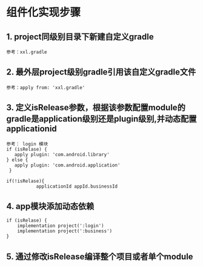 # 组件化实现步骤
## 1. project同级别目录下新建自定义gradle

    参考：xxl.gradle


## 2. 最外层project级别gradle引用该自定义gradle文件

    参考：apply from: 'xxl.gradle'

## 3. 定义isRelease参数，根据该参数配置module的gradle是application级别还是plugin级别,并动态配置applicationid

    参考： login 模块
    if (isRelase) {
       apply plugin: 'com.android.library'
    } else {
       apply plugin: 'com.android.application'
     }
   
    if(!isRelase){
               applicationId appId.businessId
## 4. app模块添加动态依赖

    if (isRelase) {
        implementation project(':login')
        implementation project(':business')
    }
## 5. 通过修改isRelease编译整个项目或者单个module
               

